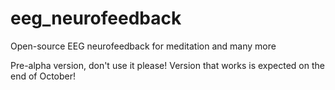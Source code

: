 # eeg_neurofeedback
Open-source EEG neurofeedback for meditation and many more

Pre-alpha version, don't use it please! 
Version that works is expected on the end of October!
